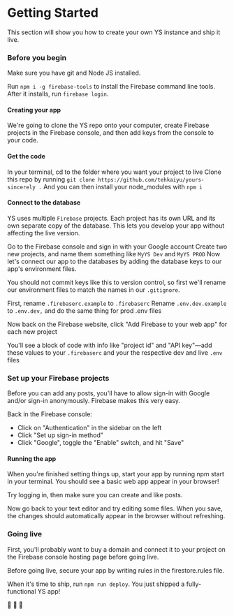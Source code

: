# Getting Started

This section will show you how to create your own YS instance and ship it live.

### Before you begin

Make sure you have git and Node JS installed.

Run `npm i -g firebase-tools` to install the Firebase command line tools. After it installs, run `firebase login`.

#### Creating your app

We're going to clone the YS repo onto your computer, create Firebase projects in the Firebase console, and then add keys from the console to your code.

#### Get the code

In your terminal, cd to the folder where you want your project to live
Clone this repo by running `git clone https://github.com/tehkaiyu/yours-sincerely .` And you can then install your node_modules with `npm i`

#### Connect to the database

YS uses multiple `Firebase` projects. Each project has its own URL and its own separate copy of the database. This lets you develop your app without affecting the live version.

Go to the Firebase console and sign in with your Google account
Create two new projects, and name them something like `MyYS Dev` and `MyYS PROD`
Now let's connect our app to the databases by adding the database keys to our app's environment files.

You should not commit keys like this to version control, so first we'll rename our environment files to match the names in our `.gitignore`.

First, rename `.firebaserc.example` to `.firebaserc`
Rename `.env.dev.example` to `.env.dev,` and do the same thing for prod .env files

Now back on the Firebase website, click "Add Firebase to your web app" for each new project

You'll see a block of code with info like "project id" and "API key"—add these values to your `.firebaserc` and your the respective dev and live `.env` files

### Set up your Firebase projects

Before you can add any posts, you'll have to allow sign-in with Google and/or sign-in anonymously. Firebase makes this very easy.

Back in the Firebase console:

- Click on "Authentication" in the sidebar on the left
- Click "Set up sign-in method"
- Click "Google", toggle the "Enable" switch, and hit "Save"

#### Running the app

When you're finished setting things up, start your app by running npm start in your terminal. You should see a basic web app appear in your browser!

Try logging in, then make sure you can create and like posts.

Now go back to your text editor and try editing some files. When you save, the changes should automatically appear in the browser without refreshing.

### Going live

First, you'll probably want to buy a domain and connect it to your project on the Firebase console hosting page before going live.

Before going live, secure your app by writing rules in the firestore.rules file.

When it's time to ship, run `npm run deploy`. You just shipped a fully-functional YS app!

🎉 🎉 🎉
